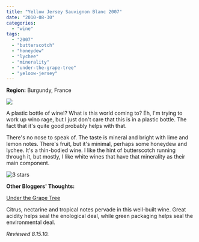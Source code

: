 ```yaml
---
title: "Yellow Jersey Sauvignon Blanc 2007"
date: "2010-08-30"
categories:
  - "wine"
tags:
  - "2007"
  - "butterscotch"
  - "honeydew"
  - "lychee"
  - "minerality"
  - "under-the-grape-tree"
  - "yeloow-jersey"
---
```


**Region:** Burgundy, France

![](http://www.thegourmez.com/gourmez/photos/yellowjerseysavblanc.jpg)

A plastic bottle of wine!? What is this world coming to? Eh, I'm trying to work up wino rage, but I just don't care that this is in a plastic bottle. The fact that it's quite good probably helps with that.

There's no nose to speak of. The taste is mineral and bright with lime and lemon notes. There's fruit, but it's minimal, perhaps some honeydew and lychee. It's a thin-bodied wine. I like the hint of butterscotch running through it, but mostly, I like white wines that have that minerality as their main component.




<div class="caption">

![3 stars](http://s3.amazonaws.com/thegourmez-wpmedia/2009/02/rating_avocado1.gif "rating_avocado1")</div>
  **Other Bloggers' Thoughts:**

[Under the Grape Tree](http://underthegrapetree.blogspot.com/2009/02/alfonse-checks-in-with-some-faves-for.html)

Citrus, nectarine and tropical notes pervade in this well-built wine. Great acidity helps seal the enological deal, while green packaging helps seal the environmental deal.

_Reviewed 8.15.10._
